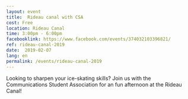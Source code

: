 ```yaml
---
layout: event
title:  Rideau canal with CSA
cost: Free
location: Rideau Canal
time: 3:00pm - 6:00pm
facebooklink: https://www.facebook.com/events/374032103396821/
ref: rideau-canal-2019
date:  2019-02-07
lang: en
permalink: /events/rideau-canal-2019
---
```

Looking to sharpen your ice-skating skills? Join us with the Communications Student Association for an fun afternoon at the Rideau Canal!
